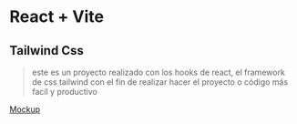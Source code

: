 # React + Vite

## Tailwind Css

> este es un proyecto realizado con los hooks de react, el framework de css tailwind con el fin de realizar hacer el proyecto o código más facíl y productivo

[Mockup](./diseño.png)
